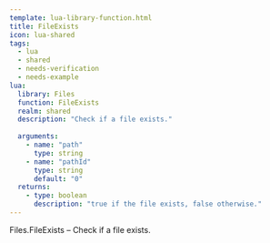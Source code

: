 ```yaml
---
template: lua-library-function.html
title: FileExists
icon: lua-shared
tags:
  - lua
  - shared
  - needs-verification
  - needs-example
lua:
  library: Files
  function: FileExists
  realm: shared
  description: "Check if a file exists."
  
  arguments:
    - name: "path"
      type: string
    - name: "pathId"
      type: string
      default: "0"
  returns:
    - type: boolean
      description: "true if the file exists, false otherwise."
---
```


<div class="lua__search__keywords">
Files.FileExists &#x2013; Check if a file exists.
</div>
